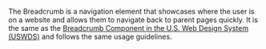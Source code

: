 The Breadcrumb is a navigation element that showcases where the user is on a website and allows them to navigate back to parent pages quickly. It is the same as the <a href="https://designsystem.digital.gov/components/breadcrumb/" target="_blank" rel="noopener">Breadcrumb Component in the U.S. Web Design System (USWDS)</a> and follows the same usage guidelines.